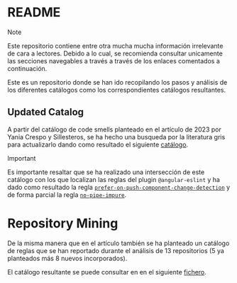 # README

> [!note]
> Este repositorio contiene entre otra mucha mucha información irrelevante de cara a lectores.
> Debido a lo cual, se recomienda consultar unicamente las secciones navegables a través a través de los enlaces comentados a continuación.


Este es un repositorio donde se han ido recopilando los pasos y análisis de los diferentes catálogos como los correspondientes catálogos resultantes.
## Updated Catalog
A partir del catálogo de code smells planteado en el artículo de 2023 por Yania Crespo y Sillesteros, se ha hecho una busqueda por la literatura gris para actualizarlo dando como resultado el siguiente [catálogo](https://github.com/migudel/angular-code-smell-catalog/blob/main/README.md).

>[!Important]
> Es importante resaltar que se ha realizado una intersección de este catálogo con los que localizan las reglas del plugin `@angular-eslint` y ha dado como resultado la regla [`prefer-on-push-component-change-detection`](https://github.com/angular-eslint/angular-eslint/blob/main/packages/eslint-plugin/docs/rules/prefer-on-push-component-change-detection.md) y de forma parcial la regla [`no-pipe-impure`](https://github.com/angular-eslint/angular-eslint/blob/main/packages/eslint-plugin/docs/rules/no-pipe-impure.md).

# Repository Mining
De la misma manera que en el artículo también se ha planteado un catálogo de reglas que se han reportado durante el análisis de 13 repositorios (5 ya planteados más 8 nuevos incorporados). 

El catálogo resultante se puede consultar en en el siguiente [fichero](RepositoryMining/result/automatic.report.md).